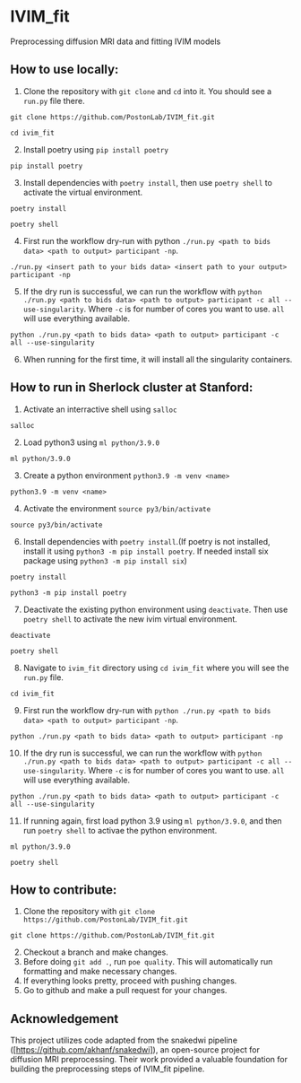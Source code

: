 # IVIM_fit
Preprocessing diffusion MRI data and fitting IVIM models

## How to use locally:
1. Clone the repository with `git clone` and `cd` into it. You should see a `run.py` file there.
```
git clone https://github.com/PostonLab/IVIM_fit.git
```
```
cd ivim_fit
```
2. Install poetry using `pip install poetry`
```
pip install poetry
```
3. Install dependencies with `poetry install`, then use `poetry shell` to activate the virtual environment.
```
poetry install
```
```
poetry shell
```
4. First run the workflow dry-run with python `./run.py <path to bids data> <path to output> participant -np`.
```
./run.py <insert path to your bids data> <insert path to your output> participant -np
```
5. If the dry run is successful, we can run the workflow with `python ./run.py <path to bids data> <path to output> participant -c all --use-singularity`. Where `-c` is for number of cores you want to use. `all` will use everything available.
```
python ./run.py <path to bids data> <path to output> participant -c all --use-singularity
```
6. When running for the first time, it will install all the singularity containers.

## How to run in Sherlock cluster at Stanford:
1. Activate an interractive shell using `salloc`
```
salloc
```
2. Load python3 using `ml python/3.9.0`
```
ml python/3.9.0
```
3. Create a python environment `python3.9 -m venv <name>`
```
python3.9 -m venv <name>
```
4. Activate the environment `source py3/bin/activate`
```
source py3/bin/activate
```
6. Install dependencies with `poetry install`.(If poetry is not installed, install it using `python3 -m pip install poetry`. If needed install six package using `python3 -m pip install six`)
```
poetry install
```
``` title="If poetry not already installed:"
python3 -m pip install poetry
```
7. Deactivate the existing python environment using `deactivate`. Then use `poetry shell` to activate the new ivim virtual environment.
```
deactivate
```
```
poetry shell
```
8. Navigate to `ivim_fit` directory using `cd ivim_fit` where you will see the `run.py` file.
```
cd ivim_fit
```
9. First run the workflow dry-run with `python ./run.py <path to bids data> <path to output> participant -np`.
```
python ./run.py <path to bids data> <path to output> participant -np
```
10. If the dry run is successful, we can run the workflow with `python ./run.py <path to bids data> <path to output> participant -c all --use-singularity`. Where `-c` is for number of cores you want to use. `all` will use everything available.
```
python ./run.py <path to bids data> <path to output> participant -c all --use-singularity
```
11. If running again, first load python 3.9 using `ml python/3.9.0`, and then run `poetry shell` to activae the python environment.
```
ml python/3.9.0
```
```
poetry shell
```

## How to contribute:
1. Clone the repository with `git clone https://github.com/PostonLab/IVIM_fit.git`
```
git clone https://github.com/PostonLab/IVIM_fit.git
```
2. Checkout a branch and make changes.
3. Before doing `git add .`, run `poe quality`. This will automatically run formatting and make necessary changes.
4. If everything looks pretty, proceed with pushing changes.
5. Go to github and make a pull request for your changes.

## Acknowledgement
This project utilizes code adapted from the snakedwi pipeline ([https://github.com/akhanf/snakedwi]), an open-source project for diffusion MRI preprocessing. Their work provided a valuable foundation for building the preprocessing steps of IVIM_fit pipeline.









